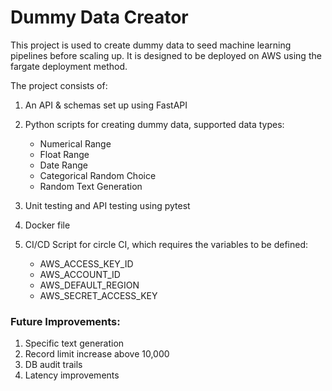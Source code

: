 # Dummy Data Creator

This project is used to create dummy data to seed machine learning pipelines before scaling up. It is designed to be deployed on AWS using the fargate deployment method.

The project consists of:

1. An API & schemas set up using FastAPI
2. Python scripts for creating dummy data, supported data types:
   
    - Numerical Range
    - Float Range
    - Date Range
    - Categorical Random Choice
    - Random Text Generation
    
3. Unit testing and API testing using pytest
4. Docker file
5. CI/CD Script for circle CI, which requires the variables to be defined:
   - AWS_ACCESS_KEY_ID
   - AWS_ACCOUNT_ID
   - AWS_DEFAULT_REGION
   - AWS_SECRET_ACCESS_KEY
   

### Future Improvements:
1. Specific text generation
2. Record limit increase above 10,000
3. DB audit trails
4. Latency improvements